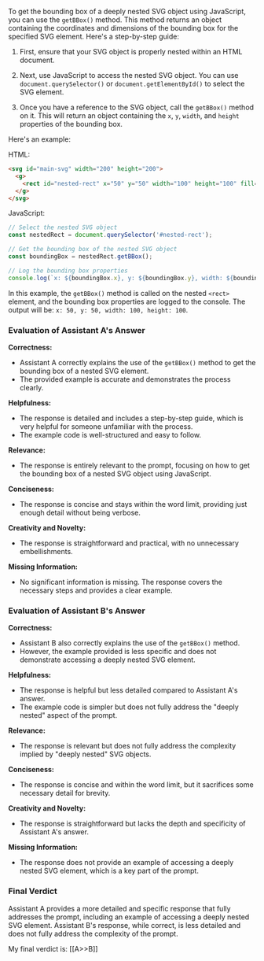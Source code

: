 
To get the bounding box of a deeply nested SVG object using JavaScript, you can use the `getBBox()` method. This method returns an object containing the coordinates and dimensions of the bounding box for the specified SVG element. Here's a step-by-step guide:

1. First, ensure that your SVG object is properly nested within an HTML document.

2. Next, use JavaScript to access the nested SVG object. You can use `document.querySelector()` or `document.getElementById()` to select the SVG element.

3. Once you have a reference to the SVG object, call the `getBBox()` method on it. This will return an object containing the `x`, `y`, `width`, and `height` properties of the bounding box.

Here's an example:

HTML:
```html
<svg id="main-svg" width="200" height="200">
  <g>
    <rect id="nested-rect" x="50" y="50" width="100" height="100" fill="blue"></rect>
  </g>
</svg>
```

JavaScript:
```javascript
// Select the nested SVG object
const nestedRect = document.querySelector('#nested-rect');

// Get the bounding box of the nested SVG object
const boundingBox = nestedRect.getBBox();

// Log the bounding box properties
console.log(`x: ${boundingBox.x}, y: ${boundingBox.y}, width: ${boundingBox.width}, height: ${boundingBox.height}`);
```

In this example, the `getBBox()` method is called on the nested `<rect>` element, and the bounding box properties are logged to the console. The output will be: `x: 50, y: 50, width: 100, height: 100`.
### Evaluation of Assistant A's Answer

**Correctness:**
- Assistant A correctly explains the use of the `getBBox()` method to get the bounding box of a nested SVG element.
- The provided example is accurate and demonstrates the process clearly.

**Helpfulness:**
- The response is detailed and includes a step-by-step guide, which is very helpful for someone unfamiliar with the process.
- The example code is well-structured and easy to follow.

**Relevance:**
- The response is entirely relevant to the prompt, focusing on how to get the bounding box of a nested SVG object using JavaScript.

**Conciseness:**
- The response is concise and stays within the word limit, providing just enough detail without being verbose.

**Creativity and Novelty:**
- The response is straightforward and practical, with no unnecessary embellishments.

**Missing Information:**
- No significant information is missing. The response covers the necessary steps and provides a clear example.

### Evaluation of Assistant B's Answer

**Correctness:**
- Assistant B also correctly explains the use of the `getBBox()` method.
- However, the example provided is less specific and does not demonstrate accessing a deeply nested SVG element.

**Helpfulness:**
- The response is helpful but less detailed compared to Assistant A's answer.
- The example code is simpler but does not fully address the "deeply nested" aspect of the prompt.

**Relevance:**
- The response is relevant but does not fully address the complexity implied by "deeply nested" SVG objects.

**Conciseness:**
- The response is concise and within the word limit, but it sacrifices some necessary detail for brevity.

**Creativity and Novelty:**
- The response is straightforward but lacks the depth and specificity of Assistant A's answer.

**Missing Information:**
- The response does not provide an example of accessing a deeply nested SVG element, which is a key part of the prompt.

### Final Verdict

Assistant A provides a more detailed and specific response that fully addresses the prompt, including an example of accessing a deeply nested SVG element. Assistant B's response, while correct, is less detailed and does not fully address the complexity of the prompt.

My final verdict is: [[A>>B]]
